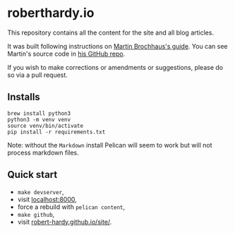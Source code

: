 roberthardy.io
====
This repository contains all the content for the site and all blog articles.

It was built following instructions on [Martin Brochhaus's guide](http://martinbrochhaus.com/pelican2.html). You can see Martin's source code in [his GitHub repo](https://github.com/mbrochh/mbrochh-blog).

If you wish to make corrections or amendments or suggestions, please do so via
a pull request.


Installs
----

    brew install python3
    python3 -m venv venv
    source venv/bin/activate
    pip install -r requirements.txt

Note: without the `Markdown` install Pelican will seem to work but will not
process markdown files.

Quick start
----

- `make devserver`,
- visit [localhost:8000](http://localhost:8000/),
- force a rebuild with `pelican content`,
- `make github`,
- visit [robert-hardy.github.io/site/](https://robert-hardy.github.io/site/).
